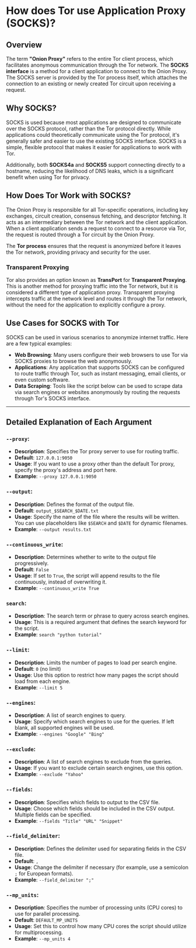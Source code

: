 # How does Tor use Application Proxy (SOCKS)?

## Overview

The term **"Onion Proxy"** refers to the entire Tor client process, which facilitates anonymous communication through the Tor network. The **SOCKS interface** is a method for a client application to connect to the Onion Proxy. The SOCKS server is provided by the Tor process itself, which attaches the connection to an existing or newly created Tor circuit upon receiving a request.

## Why SOCKS?

SOCKS is used because most applications are designed to communicate over the SOCKS protocol, rather than the Tor protocol directly. While applications could theoretically communicate using the Tor protocol, it's generally safer and easier to use the existing SOCKS interface. SOCKS is a simple, flexible protocol that makes it easier for applications to work with Tor.

Additionally, both **SOCKS4a** and **SOCKS5** support connecting directly to a hostname, reducing the likelihood of DNS leaks, which is a significant benefit when using Tor for privacy.

## How Does Tor Work with SOCKS?

The Onion Proxy is responsible for all Tor-specific operations, including key exchanges, circuit creation, consensus fetching, and descriptor fetching. It acts as an intermediary between the Tor network and the client application. When a client application sends a request to connect to a resource via Tor, the request is routed through a Tor circuit by the Onion Proxy.

The **Tor process** ensures that the request is anonymized before it leaves the Tor network, providing privacy and security for the user.

### Transparent Proxying

Tor also provides an option known as **TransPort** for **Transparent Proxying**. This is another method for proxying traffic into the Tor network, but it is considered a different type of application proxy. Transparent proxying intercepts traffic at the network level and routes it through the Tor network, without the need for the application to explicitly configure a proxy.

## Use Cases for SOCKS with Tor

SOCKS can be used in various scenarios to anonymize internet traffic. Here are a few typical examples:

- **Web Browsing**: Many users configure their web browsers to use Tor via SOCKS proxies to browse the web anonymously.
- **Applications**: Any application that supports SOCKS can be configured to route traffic through Tor, such as instant messaging, email clients, or even custom software.
- **Data Scraping**: Tools like the script below can be used to scrape data via search engines or websites anonymously by routing the requests through Tor's SOCKS interface.

---
## Detailed Explanation of Each Argument

### `--proxy`:
- **Description**: Specifies the Tor proxy server to use for routing traffic.
- **Default**: `127.0.0.1:9050`
- **Usage**: If you want to use a proxy other than the default Tor proxy, specify the proxy's address and port here.
- **Example**: `--proxy 127.0.0.1:9050`

### `--output`:
- **Description**: Defines the format of the output file.
- **Default**: `output_$SEARCH_$DATE.txt`
- **Usage**: Specify the name of the file where the results will be written. You can use placeholders like `$SEARCH` and `$DATE` for dynamic filenames.
- **Example**: `--output results.txt`

### `--continuous_write`:
- **Description**: Determines whether to write to the output file progressively.
- **Default**: `False`
- **Usage**: If set to `True`, the script will append results to the file continuously, instead of overwriting it.
- **Example**: `--continuous_write True`

### `search`:
- **Description**: The search term or phrase to query across search engines.
- **Usage**: This is a required argument that defines the search keyword for the script.
- **Example**: `search "python tutorial"`

### `--limit`:
- **Description**: Limits the number of pages to load per search engine.
- **Default**: `0` (no limit)
- **Usage**: Use this option to restrict how many pages the script should load from each engine.
- **Example**: `--limit 5`

### `--engines`:
- **Description**: A list of search engines to query.
- **Usage**: Specify which search engines to use for the queries. If left blank, all supported engines will be used.
- **Example**: `--engines "Google" "Bing"`

### `--exclude`:
- **Description**: A list of search engines to exclude from the queries.
- **Usage**: If you want to exclude certain search engines, use this option.
- **Example**: `--exclude "Yahoo"`

### `--fields`:
- **Description**: Specifies which fields to output to the CSV file.
- **Usage**: Choose which fields should be included in the CSV output. Multiple fields can be specified.
- **Example**: `--fields "Title" "URL" "Snippet"`

### `--field_delimiter`:
- **Description**: Defines the delimiter used for separating fields in the CSV file.
- **Default**: `,`
- **Usage**: Change the delimiter if necessary (for example, use a semicolon `;` for European formats).
- **Example**: `--field_delimiter ";"`

### `--mp_units`:
- **Description**: Specifies the number of processing units (CPU cores) to use for parallel processing.
- **Default**: `DEFAULT_MP_UNITS`
- **Usage**: Set this to control how many CPU cores the script should utilize for multiprocessing.
- **Example**: `--mp_units 4`
